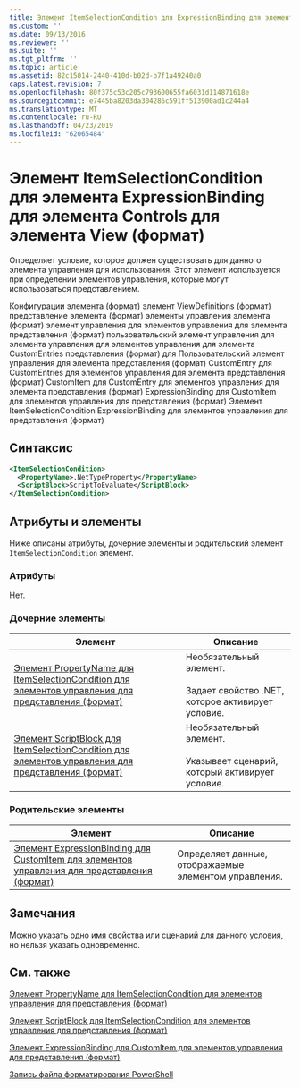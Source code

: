 ```yaml
---
title: Элемент ItemSelectionCondition для ExpressionBinding для элементов управления для представления (формат) | Документация Майкрософт
ms.custom: ''
ms.date: 09/13/2016
ms.reviewer: ''
ms.suite: ''
ms.tgt_pltfrm: ''
ms.topic: article
ms.assetid: 82c15014-2440-410d-b02d-b7f1a49240a0
caps.latest.revision: 7
ms.openlocfilehash: 80f375c53c205c793600655fa6031d114871618e
ms.sourcegitcommit: e7445ba8203da304286c591ff513900ad1c244a4
ms.translationtype: MT
ms.contentlocale: ru-RU
ms.lasthandoff: 04/23/2019
ms.locfileid: "62065484"
---
```

# <a name="itemselectioncondition-element-for-expressionbinding-for-controls-for-view-format"></a>Элемент ItemSelectionCondition для элемента ExpressionBinding для элемента Controls для элемента View (формат)

Определяет условие, которое должен существовать для данного элемента управления для использования. Этот элемент используется при определении элементов управления, которые могут использоваться представлением.

Конфигурации элемента (формат) элемент ViewDefinitions (формат) представление элемента (формат) элементы управления элемента (формат) элемент управления для элементов управления для элемента представления (формат) пользовательский элемент управления для элемента управления для элементов управления для элемента CustomEntries представления (формат) для Пользовательский элемент управления для элемента представления (формат) CustomEntry для CustomEntries для элементов управления для элемента представления (формат) CustomItem для CustomEntry для элементов управления для элемента представления (формат) ExpressionBinding для CustomItem для элементов управления для представления (формат) Элемент ItemSelectionCondition ExpressionBinding для элементов управления для представления (формат)

## <a name="syntax"></a>Синтаксис

```xml
<ItemSelectionCondition>
  <PropertyName>.NetTypeProperty</PropertyName>
  <ScriptBlock>ScriptToEvaluate</ScriptBlock>
</ItemSelectionCondition>
```

## <a name="attributes-and-elements"></a>Атрибуты и элементы

Ниже описаны атрибуты, дочерние элементы и родительский элемент `ItemSelectionCondition` элемент.

### <a name="attributes"></a>Атрибуты

Нет.

### <a name="child-elements"></a>Дочерние элементы

|Элемент|Описание|
|-------------|-----------------|
|[Элемент PropertyName для ItemSelectionCondition для элементов управления для представления (формат)](./propertyname-element-for-itemselectioncondition-for-controls-for-view-format.md)|Необязательный элемент.<br /><br /> Задает свойство .NET, которое активирует условие.|
|[Элемент ScriptBlock для ItemSelectionCondition для элементов управления для представления (формат)](./scriptblock-element-for-itemselectioncondition-for-controls-for-view-format.md)|Необязательный элемент.<br /><br /> Указывает сценарий, который активирует условие.|

### <a name="parent-elements"></a>Родительские элементы

|Элемент|Описание|
|-------------|-----------------|
|[Элемент ExpressionBinding для CustomItem для элементов управления для представления (формат)](./expressionbinding-element-for-customitem-for-controls-for-view-format.md)|Определяет данные, отображаемые элементом управления.|

## <a name="remarks"></a>Замечания

Можно указать одно имя свойства или сценарий для данного условия, но нельзя указать одновременно.

## <a name="see-also"></a>См. также

[Элемент PropertyName для ItemSelectionCondition для элементов управления для представления (формат)](./propertyname-element-for-itemselectioncondition-for-controls-for-view-format.md)

[Элемент ScriptBlock для ItemSelectionCondition для элементов управления для представления (формат)](./scriptblock-element-for-itemselectioncondition-for-controls-for-view-format.md)

[Элемент ExpressionBinding для CustomItem для элементов управления для представления (формат)](./expressionbinding-element-for-customitem-for-controls-for-view-format.md)

[Запись файла форматирования PowerShell](./writing-a-powershell-formatting-file.md)
